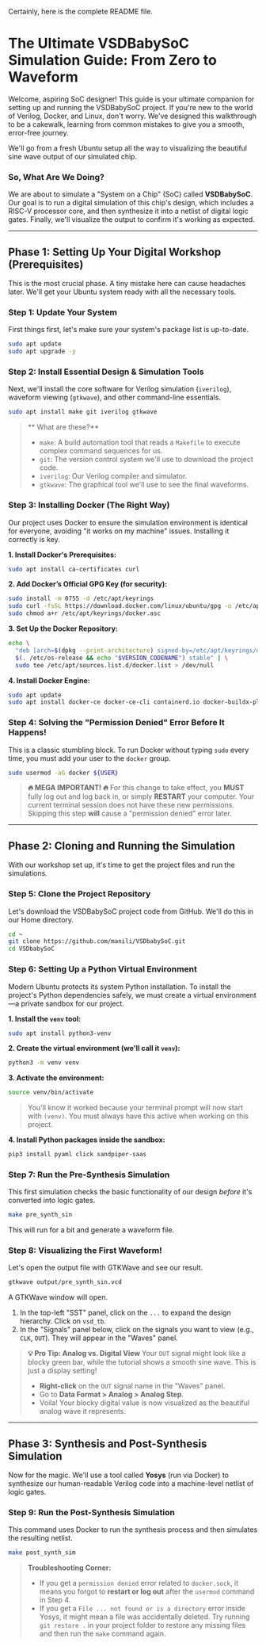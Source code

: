 Certainly, here is the complete README file.

# The Ultimate VSDBabySoC Simulation Guide: From Zero to Waveform

Welcome, aspiring SoC designer\! This guide is your ultimate companion for setting up and running the VSDBabySoC project. If you're new to the world of Verilog, Docker, and Linux, don't worry. We've designed this walkthrough to be a cakewalk, learning from common mistakes to give you a smooth, error-free journey.

We'll go from a fresh Ubuntu setup all the way to visualizing the beautiful sine wave output of our simulated chip.

### So, What Are We Doing?

We are about to simulate a "System on a Chip" (SoC) called **VSDBabySoC**. Our goal is to run a digital simulation of this chip's design, which includes a RISC-V processor core, and then synthesize it into a netlist of digital logic gates. Finally, we'll visualize the output to confirm it's working as expected.

-----

##  Phase 1: Setting Up Your Digital Workshop (Prerequisites)

This is the most crucial phase. A tiny mistake here can cause headaches later. We'll get your Ubuntu system ready with all the necessary tools.

### Step 1: Update Your System

First things first, let's make sure your system's package list is up-to-date.

```bash
sudo apt update
sudo apt upgrade -y
```

### Step 2: Install Essential Design & Simulation Tools

Next, we'll install the core software for Verilog simulation (`iverilog`), waveform viewing (`gtkwave`), and other command-line essentials.

```bash
sudo apt install make git iverilog gtkwave
```

> ** What are these?**
>
>   - `make`: A build automation tool that reads a `Makefile` to execute complex command sequences for us.
>   - `git`: The version control system we'll use to download the project code.
>   - `iverilog`: Our Verilog compiler and simulator.
>   - `gtkwave`: The graphical tool we'll use to see the final waveforms.

### Step 3: Installing Docker (The Right Way)

Our project uses Docker to ensure the simulation environment is identical for everyone, avoiding "it works on my machine" issues. Installing it correctly is key.

**1. Install Docker's Prerequisites:**

```bash
sudo apt install ca-certificates curl
```

**2. Add Docker’s Official GPG Key (for security):**

```bash
sudo install -m 0755 -d /etc/apt/keyrings
sudo curl -fsSL https://download.docker.com/linux/ubuntu/gpg -o /etc/apt/keyrings/docker.asc
sudo chmod a+r /etc/apt/keyrings/docker.asc
```

**3. Set Up the Docker Repository:**

```bash
echo \
  "deb [arch=$(dpkg --print-architecture) signed-by=/etc/apt/keyrings/docker.asc] https://download.docker.com/linux/ubuntu \
  $(. /etc/os-release && echo "$VERSION_CODENAME") stable" | \
  sudo tee /etc/apt/sources.list.d/docker.list > /dev/null
```

**4. Install Docker Engine:**

```bash
sudo apt update
sudo apt install docker-ce docker-ce-cli containerd.io docker-buildx-plugin docker-compose-plugin
```

### Step 4: Solving the "Permission Denied" Error Before It Happens\!

This is a classic stumbling block. To run Docker without typing `sudo` every time, you must add your user to the `docker` group.

```bash
sudo usermod -aG docker ${USER}
```

> **🔥 MEGA IMPORTANT\! 🔥**
> For this change to take effect, you **MUST** fully log out and log back in, or simply **RESTART** your computer. Your current terminal session does not have these new permissions. Skipping this step **will** cause a "permission denied" error later.

-----

## Phase 2: Cloning and Running the Simulation

With our workshop set up, it's time to get the project files and run the simulations.

### Step 5: Clone the Project Repository

Let's download the VSDBabySoC project code from GitHub. We'll do this in our Home directory.

```bash
cd ~
git clone https://github.com/manili/VSDbabySoC.git
cd VSDbabySoC
```

### Step 6: Setting Up a Python Virtual Environment

Modern Ubuntu protects its system Python installation. To install the project's Python dependencies safely, we must create a virtual environment—a private sandbox for our project.

**1. Install the `venv` tool:**

```bash
sudo apt install python3-venv
```

**2. Create the virtual environment (we'll call it `venv`):**

```bash
python3 -m venv venv
```

**3. Activate the environment:**

```bash
source venv/bin/activate
```

> You'll know it worked because your terminal prompt will now start with `(venv)`. You must always have this active when working on this project.

**4. Install Python packages inside the sandbox:**

```bash
pip3 install pyaml click sandpiper-saas
```

### Step 7: Run the Pre-Synthesis Simulation

This first simulation checks the basic functionality of our design *before* it's converted into logic gates.

```bash
make pre_synth_sin
```

This will run for a bit and generate a waveform file.

### Step 8: Visualizing the First Waveform\!

Let's open the output file with GTKWave and see our result.

```bash
gtkwave output/pre_synth_sin.vcd
```

A GTKWave window will open.

1.  In the top-left "SST" panel, click on the `...` to expand the design hierarchy. Click on `vsd_tb`.
2.  In the "Signals" panel below, click on the signals you want to view (e.g., `CLK`, `OUT`). They will appear in the "Waves" panel.

> **💡 Pro Tip: Analog vs. Digital View**
> Your `OUT` signal might look like a blocky green bar, while the tutorial shows a smooth sine wave. This is just a display setting\!
>
>   - **Right-click** on the `OUT` signal name in the "Waves" panel.
>   - Go to **Data Format \> Analog \> Analog Step**.
>   - Voila\! Your blocky digital value is now visualized as the beautiful analog wave it represents.

-----

## Phase 3: Synthesis and Post-Synthesis Simulation

Now for the magic. We'll use a tool called **Yosys** (run via Docker) to synthesize our human-readable Verilog code into a machine-level netlist of logic gates.

### Step 9: Run the Post-Synthesis Simulation

This command uses Docker to run the synthesis process and then simulates the resulting netlist.

```bash
make post_synth_sim
```

> **Troubleshooting Corner:**
>
>   - If you get a `permission denied` error related to `docker.sock`, it means you forgot to **restart or log out** after the `usermod` command in Step 4.
>   - If you get a `File ... not found or is a directory` error inside Yosys, it might mean a file was accidentally deleted. Try running `git restore .` in your project folder to restore any missing files and then run the `make` command again.

